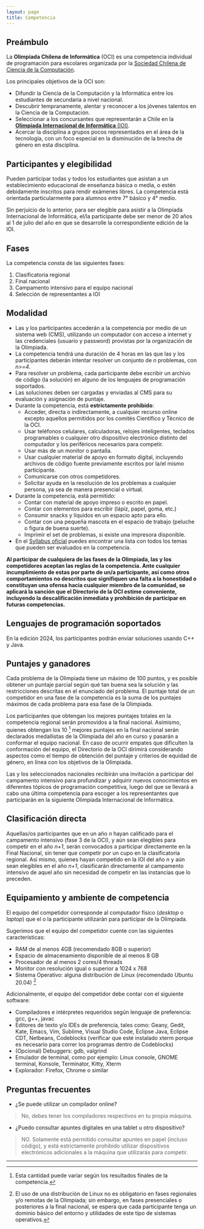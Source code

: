 ```yaml
---
layout: page
title: Competencia
---
```


## Preámbulo
La **Olimpiada Chilena de Informática** (OCI) es una competencia individual de programación para escolares organizada por la [Sociedad Chilena de Ciencia de la Computación](https://sccc.cl/).

Los principales objetivos de la OCI son:
* Difundir la Ciencia de la Computación y la Informática entre los estudiantes de secundaria a nivel nacional.
* Descubrir tempranamente, alentar y reconocer a los jóvenes talentos en la Ciencia de la Computación.
* Seleccionar a los concursantes que representarán a Chile en la [**Olimpiada Internacional de Informática** (IOI)](https://ioinformatics.org/).
* Acercar la disciplina a grupos pocos representados en el área de la tecnología, con un foco especial en la disminución de la brecha de género en esta disciplina.

## Participantes y elegibilidad
Pueden participar todas y todos los estudiantes que asistan a un establecimiento educacional de enseñanza básica o media, o estén debidamente inscritos para rendir exámenes libres. La competencia está orientada particularmente para alumnos entre 7° básico y 4° medio.

Sin perjuicio de lo anterior, para ser elegible para asistir a la Olimpiada Internacional de Informática, el/la participante debe ser menor de 20 años al 1 de julio del año en que se desarrolle la correspondiente edición de la IOI.

## Fases
La competencia consta de las siguientes fases:
1. Clasificatoria regional
2. Final nacional
3. Campamento intensivo para el equipo nacional
4. Selección de representantes a IOI

## Modalidad
* Las y los participantes accederán a la competencia por medio de un sistema web (CMS), utilizando un computador con acceso a internet y las credenciales (usuario y password) provistas por la organización de la Olimpiada.
* La competencia tendrá una duración de 4 horas en las que las y los participantes deberán intentar resolver un conjunto de *n* problemas, con *n>=4*.
* Para resolver un problema, cada participante debe escribir un archivo de código (la solución) en alguno de los lenguajes de programación soportados.
* Las soluciones deben ser cargadas y enviadas al CMS para su evaluación y asignación de puntaje.
* Durante la competencia, está **estrictamente prohibido**:
	* Acceder, directa o indirectamente, a cualquier recurso online excepto aquellos permitidos por los comités Científico y Técnico de la OCI.
	* Usar teléfonos celulares, calculadoras, relojes inteligentes, teclados programables o cualquier otro dispositivo electrónico distinto del computador y los periféricos necesarios para competir.
	* Usar más de un monitor o pantalla.
	* Usar cualquier material de apoyo en formato digital, incluyendo archivos de código fuente previamente escritos por la/el mismo participante.
	* Comunicarse con otros competidores.
	* Solicitar ayuda en la resolución de los problemas a cualquier persona, ya sea de manera presencial o virtual.
* Durante la competencia, está permitido:
	* Contar con material de apoyo impreso o escrito en papel.
	* Contar con elementos para escribir (lápiz, papel, goma, etc.)
	* Consumir snacks y líquidos en un espacio apto para ello.
	* Contar con una pequeña mascota en el espacio de trabajo (peluche o figura de buena suerte).
	* Imprimir el set de problemas, si existe una impresora disponible.
* En el [Syllabus oficial](https://github.com/OCIoficial/syllabus/releases/latest/download/oci-syllabus.pdf) puedes encontrar una lista con todos los temas que pueden ser evaluados en la competencia.

**Al participar de cualquiera de las fases de la Olimpiada, las y los competidores aceptan las reglas de la competencia. Ante cualquier incumplimiento de estas por parte de un/a participante, así como otros comportamientos no descritos que signifiquen una falta a la honestidad o constituyan una ofensa hacia cualquier miembro de la comunidad, se aplicará la sanción que el Directorio de la OCI estime conveniente, incluyendo la descalificación inmediata y prohibición de participar en futuras competencias.**

## Lenguajes de programación soportados
En la edición 2024, los participantes podrán enviar soluciones usando C++ y Java.

## Puntajes y ganadores
Cada problema de la Olimpiada tiene un máximo de 100 puntos, y es posible obtener un puntaje parcial según qué tan buena sea la solución y las restricciones descritas en el enunciado del problema. El puntaje total de un competidor en una fase de la competencia es la suma de los puntajes máximos de cada problema para esa fase de la Olimpiada.

Los participantes que obtengan los mejores puntajes totales en la competencia regional serán promovidos a la final nacional. Asímismo, quienes obtengan los 10 [^1] mejores puntajes en la final nacional serán declarados medallistas de la Olimpiada del año en curso y pasarán a conformar el equipo nacional. En caso de ocurrir empates que dificulten la conformación del equipo, el Directorio de la OCI dirimirá considerando aspectos como el tiempo de obtención del puntaje y criterios de equidad de género, en línea con los objetivos de la Olimpiada.

Las y los seleccionados nacionales recibirán una invitación a participar del campamento intensivo para profundizar y adquirir nuevos conocimientos en diferentes tópicos de programación competitiva, luego del que se llevará a cabo una última competencia para escoger a los representantes que participarán en la siguiente Olimpiada Internacional de Informática.

## Clasificación directa
Aquellas/os participantes que en un año *n* hayan calificado para el campamento intensivo (fase 3 de la OCI), y aún sean elegibles para competir en el año *n+1*, serán convocados a participar directamente en la Final Nacional, sin tener que competir por un cupo en la clasificatoria regional. Así mismo, quienes hayan competido en la IOI del año *n* y aún sean elegibles en el año *n+1*, clasificarán directamente al campamento intensivo de aquel año sin necesidad de competir en las instancias que lo preceden.

## Equipamiento y ambiente de competencia
El equipo del competidor corresponde al computador físico (*desktop* o *laptop*) que el o la participante utilizarán para participar de la Olimpiada.

Sugerimos que el equipo del competidor cuente con las siguientes características:
* RAM de al menos 4GB (recomendado 8GB o superior)
* Espacio de almacenamiento disponible de al menos 8 GB
* Procesador de al menos 2 cores/4 threads
* Monitor con resolución igual o superior a 1024 x 768
* Sistema Operativo: alguna distribución de Linux (recomendado Ubuntu 20.04) [^2]

Adicionalmente, el equipo del competidor debe contar con el siguiente software:
* Compiladores e intérpretes requeridos según lenguaje de preferencia: gcc, g++, javac
* Editores de texto y/o IDEs de preferencia, tales como: Geany, Gedit, Kate, Emacs, Vim, Sublime, Visual Studio Code, Eclipse Java, Eclipse CDT, Netbeans, Codeblocks (verificar que esté instalado xterm porque es necesario para correr los programas dentro de Codeblocks)
* (Opcional) Debuggers: gdb, valgrind
* Emulador de terminal, como por ejemplo: Linux console, GNOME terminal, Konsole, Terminator, Kitty, Xterm
* Explorador: Firefox, Chrome o similar

[^2]: El uso de una distribución de Linux no es obligatorio en fases regionales y/o remotas de la Olimpiada; sin embargo, en fases presenciales o posteriores a la final nacional, se espera que cada participante tenga un dominio básico del entorno y utilidades de este tipo de sistemas operativos.

## Preguntas frecuentes
- ¿Se puede utilizar un compilador online?
> No, debes tener los compiladores respectivos en tu propia máquina.

- ¿Puedo consultar apuntes digitales en una tablet u otro dispositivo?
> NO. Solamente está permitido consultar apuntes en papel (incluso código), y está estrictamente prohibido utilizar dispositivos electrónicos adicionales a la máquina que utilizarás para competir.

----

[^1]: Esta cantidad puede variar según los resultados finales de la competencia.

